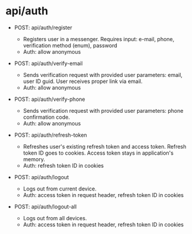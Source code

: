 # api/auth

- POST: api/auth/register
  - Registers user in a messenger. Requires input: e-mail, phone, verification method (enum), password
  - Auth: allow anonymous

- POST: api/auth/verify-email
  - Sends verification request with provided user parameters: email, user ID guid. User receives proper link via email.
  - Auth: allow anonymous
  
- POST: api/auth/verify-phone
  - Sends verification request with provided user parameters: phone confirmation code.
  - Auth: allow anonymous
  
- POST: api/auth/refresh-token
  - Refreshes user's existing refresh token and access token. Refresh token ID goes to cookies. Access token stays in application's memory.
  - Auth: refresh token ID in cookies

- POST: api/auth/logout
  - Logs out from current device.
  - Auth: access token in request header, refresh token ID in cookies
  
- POST: api/auth/logout-all
  - Logs out from all devices.
  - Auth: access token in request header, refresh token ID in cookies